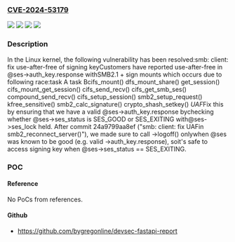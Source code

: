### [CVE-2024-53179](https://cve.mitre.org/cgi-bin/cvename.cgi?name=CVE-2024-53179)
![](https://img.shields.io/static/v1?label=Product&message=Linux&color=blue)
![](https://img.shields.io/static/v1?label=Version&message=&color=brightgreen)
![](https://img.shields.io/static/v1?label=Version&message=1da177e4c3f41524e886b7f1b8a0c1fc7321cac2%20&color=brightgreen)
![](https://img.shields.io/static/v1?label=Vulnerability&message=n%2Fa&color=blue)

### Description

In the Linux kernel, the following vulnerability has been resolved:smb: client: fix use-after-free of signing keyCustomers have reported use-after-free in @ses->auth_key.response withSMB2.1 + sign mounts which occurs due to following race:task A                         task Bcifs_mount() dfs_mount_share()  get_session()   cifs_mount_get_session()    cifs_send_recv()    cifs_get_smb_ses()          compound_send_recv()     cifs_setup_session()        smb2_setup_request()      kfree_sensitive()           smb2_calc_signature()                                   crypto_shash_setkey() *UAF*Fix this by ensuring that we have a valid @ses->auth_key.response bychecking whether @ses->ses_status is SES_GOOD or SES_EXITING with@ses->ses_lock held.  After commit 24a9799aa8ef ("smb: client: fix UAFin smb2_reconnect_server()"), we made sure to call ->logoff() onlywhen @ses was known to be good (e.g. valid ->auth_key.response), soit's safe to access signing key when @ses->ses_status == SES_EXITING.

### POC

#### Reference
No PoCs from references.

#### Github
- https://github.com/bygregonline/devsec-fastapi-report

